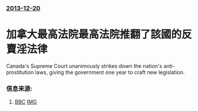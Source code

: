 ### [2013-12-20](/news/2013/12/20/index.md)

##### 
#  加拿大最高法院最高法院推翻了該國的反賣淫法律 

Canada's Supreme Court unanimously strikes down the nation's anti-prostitution laws, giving the government one year to craft new legislation.


### 信息来源:

1. [BBC](http://www.bbc.co.uk/news/world-us-canada-25468587) [IMG](https://ichef.bbci.co.uk/news/1024/media/images/71883000/jpg/_71883539_woman.jpg)
